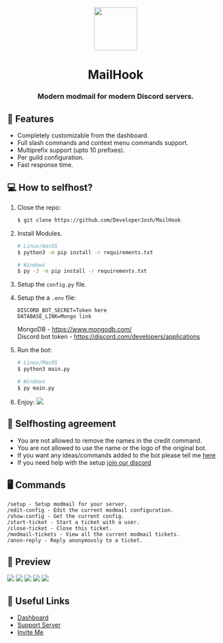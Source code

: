 <h1 align="center"> <img height="100px" src="https://cdn.discordapp.com/attachments/859335247547990026/900632166935961651/mailhook.png"> </h1>

<h1 align="center"> MailHook </h1>
<h3 align="center"> Modern modmail for modern Discord servers. </h3>

## 🎉 Features

- Completely customizable from the dashboard.
- Full slash commands and context menu commands support.
- Multiprefix support (upto 10 prefixes).
- Per guild configuration.
- Fast response time.

## 💻 How to selfhost?

1. Close the repo:
    ```bash
    $ git clone https://github.com/DeveloperJosh/MailHook
    ```

2. Install Modules.

    ```bash
    # Linux/macOS
    $ python3 -m pip install -r requirements.txt

    # Windows
    $ py -3 -m pip install -r requirements.txt
    ```

3. Setup the `config.py` file.

4. Setup the a `.env` file:
    ```
    DISCORD_BOT_SECRET=Token here
    DATABASE_LINK=Mongo link
    ```
    MongoDB - https://www.mongodb.com/ \
    Discord bot token - https://discord.com/developers/applications

5. Run the bot:
    ```bash
    # Linux/MacOS
    $ python3 main.py

    # Windows
    $ py main.py
    ```

6. Enjoy:
    ![](https://cdn.discordapp.com/attachments/859335247547990026/889350297590333520/unknown.png)

## 🤝 Selfhosting agreement


- You are not allowed to remove the names in the credit command.
- You are not allowed to use the name or the logo of the original bot.
- If you want any ideas/commands added to the bot please tell me [here](https://github.com/DeveloperJosh/MailHook/discussions/2)
- If you need help with the setup [join our discord](https://discord.gg/j99syeQDQk)

## 🖥️ Commands
```
/setup - Setup modmail for your server.
/edit-config - Edit the current modmail configuration.
/show-config - Get the current config.
/start-ticket - Start a ticket with a user.
/close-ticket - Close this ticket.
/modmail-tickets - View all the current modmail tickets.
/anon-reply - Reply anonymously to a ticket.
```

## 👀 Preview

![](https://i.imgur.com/Lv03mou.png)
![](https://i.imgur.com/J7a1FOi.png)
![](https://cdn.discordapp.com/attachments/859335247547990026/889355567339028490/unknown.png)
![](https://cdn.discordapp.com/attachments/859335247547990026/889355834746867783/unknown.png)
![](https://cdn.discordapp.com/attachments/859335247547990026/889355924819542057/unknown.png)

## 🔗 Useful Links

- [Dashboard](https://mail-hook.site)
- [Support Server](https://discord.gg/TeSHENet9M)
- [Invite Me](https://discord.com/oauth2/authorize?client_id=781639675868872796&permissions=8&scope=bot%20applications.commands)
